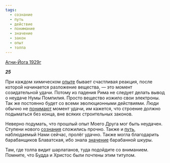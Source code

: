 ```yaml
---
tags:
  - сознание
  - путь
  - действие
  - понимание
  - значение
  - закон
  - опыт
  - толпа
---
```

[Агни-Йога 1929г](https://127.0.0.1:4002/agni/1929)

___25___

При каждом химическом [опыте](../../../tags/#опыт) бывает счастливая реакция, после которой начинается разложение вещества, — это момент созидательной удачи. Потому из падения Рима не следует делать вывод о неудаче Нумы Помпилия. Просто вещество изжило свои электроны. Так же постоянно будет со всеми эволюционными действиями. Люди обычно не [понимают](../../../tags/#понимание) момент удачи, им кажется, что строение должно подыматься без конца, вне всяких строительных законов.   

Неверно подумать, что прошлый опыт Моего Друга мог быть неудачен. Ступени нового [сознания](../../../tags/#сознание) сложились прочно. Также и [путь](../../../tags/#путь), наблюдаемый Нами сейчас, пролёг удачно. Также могла благодарить барабанщиков Блаватская, ибо знала [значение](../../../tags/#значение) барабанной шкуры.   

Там, где толпа видит шарлатанов, туда подойдите со вниманием. Помните, что Будда и Христос были почтены этим титулом.